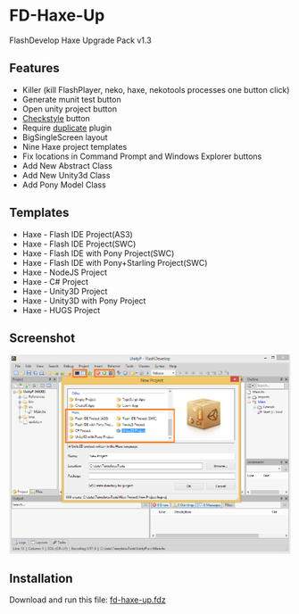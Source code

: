 FD-Haxe-Up
====================================
FlashDevelop Haxe Upgrade Pack v1.3

Features
------------------------------------------------------------
- Killer (kill FlashPlayer, neko, haxe, nekotools processes one button click)
- Generate munit test button
- Open unity project button
- [Checkstyle](https://github.com/adireddy/haxe-checkstyle) button
- Require [duplicate](http://www.flashdevelop.org/community/viewtopic.php?t=2993) plugin
- BigSingleScreen layout
- Nine Haxe project templates
- Fix locations in Command Prompt and Windows Explorer buttons
- Add New Abstract Class
- Add New Unity3d Class
- Add Pony Model Class

Templates
------------------------------------------------------------
- Haxe - Flash IDE Project(AS3)
- Haxe - Flash IDE Project(SWC)
- Haxe - Flash IDE with Pony Project(SWC)
- Haxe - Flash IDE with Pony+Starling Project(SWC)
- Haxe - NodeJS Project
- Haxe - C# Project
- Haxe - Unity3D Project
- Haxe - Unity3D with Pony Project
- Haxe - HUGS Project

Screenshot
-----------------------
![Screenshot](https://raw.githubusercontent.com/AxGord/FD-Haxe-Up/master/screenshot.png)

Installation
------------------------------------------------------------
Download and run this file: [fd-haxe-up.fdz](https://github.com/AxGord/FD-Haxe-Up/releases/download/1.3/fd-haxe-up.fdz)
